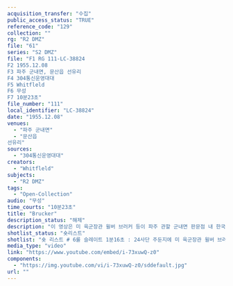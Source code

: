 ```yaml
---
acquisition_transfer: "수집"
public_access_status: "TRUE"
reference_code: "129"
collection: ""
rg: "R2 DMZ"
file: "61"
series: "S2 DMZ"
file: "F1 RG 111-LC-38824
F2 1955.12.08
F3 파주 군내면, 문산읍 선유리 
F4 304통신운영대대
F5 Whitfleld
F6 무성 
F7 10분23초"
file_number: "111"
local_identifier: "LC-38824"
date: "1955.12.08"
venues: 
  - "파주 군내면"
  - "문산읍
선유리"
sources: 
  - "304통신운영대대"
creators: 
  - "Whitfleld"
subjects: 
  - "R2 DMZ"
tags: 
  - "Open-Collection"
audio: "무성"
time_courts: "10분23초"
title: "Brucker"
description_status: "해제"
description: "이 영상은 미 육군장관 윌버 브러커 등이 파주 관할 군내면 판문점 내 한국군 1사단 지역과 24사단 주둔지를 방문하는 내용을 담고 있다. 24사단 주둔지는 지금의 문산읍 선유리 펠햄기지이며 한국군 1사단은 군내면 조산리 인근 초소이다. 펠햄 기지가 미 해병1사단에서 24사단으로 교체된 상태를 보여주고 있다. 특히 초기 파주지역 DMZ 초소 상태나 현황을 알 수 있는데 큰 도움을 주고 있다. "
shotlist_status: "숏리스트"
shotlist: "숏 리스트 # 6롤 슬레이트 1분16초 : 24사단 주둔지에 미 육군장관 윌버 브러커(Wilber Marion Brucker), 밀턴 (Milton), 미8군사령관 라이먼 루이 렘니처(Lyman Louis Lemnitzer), 10군단장 이삭 데이비스 화이트 (I. D. White) 장군 등이 헬기에서 내려 인사를 나누고 있다. 이어서 24사단 주둔지와 가까운 파주 DMZ 부근 전진초소를 방문한다. # 7롤 슬레이트 2분13초 : 브러커가 망원경으로 북한 지역을 보고 있다. 북한 지역 일대가 한 눈에 보 인다. # 8롤 슬레이트 3분42초 : 일행들은 미군 기지에서 다른 병사의 브리핑을 듣고 있다. 자유의 종을 치 고 있다. 이 기지는 리비티 벨(Camp Liberty Bell, 자유의 종) 기지이다. # 9롤 슬레이트 4분34초 : 일행들이 단상에 앉아 있다. 1사단 기지에서 브리핑을 듣고 있다. 이어서 사 격시범을 관람하고 있다. # 10롤 슬레이트 5분42초 : 한국군 1사단 주둔지에서 사격시범이 이어지고 있다. # 11롤 슬레이트 6분55초 : 한국군 1사단 주둔지에서 사격시범이 이어지고 있다. # 12롤 슬레이트 8분04초 : 1사단장이 일행들에게 감사를 증정하고 있다. (9분02초) 다시 미군 기지에 도착한 브러커가 기지 앞으로 들어간다. # 13롤 슬레이트 9분14초: 미군 7사단 주둔지에서 미군들과 기지 곳곳을 시찰하고 있다. "
media_type: "video"
link: "https://www.youtube.com/embed/i-73xuwQ-z0"
components: 
  - "https://img.youtube.com/vi/i-73xuwQ-z0/sddefault.jpg"
url: ""
---
```

